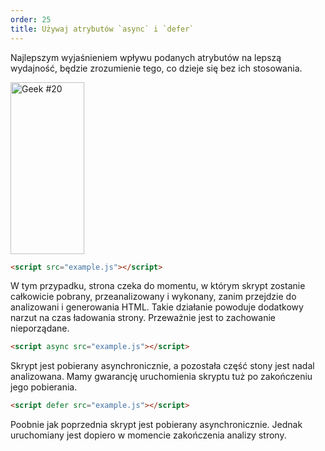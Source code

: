 ```yaml
---
order: 25
title: Używaj atrybutów `async` i `defer`
---
```


Najlepszym wyjaśnieniem wpływu podanych atrybutów na lepszą wydajność, będzie zrozumienie tego, co dzieje się bez ich stosowania.

<div class="img-left">
  <img id="geek-20" class="icos-geek" src="http://browserdiet.com/img/20.png" alt="Geek #20" width="118" height="275" />
</div>

``` html
<script src="example.js"></script>
```

W tym przypadku, strona czeka do momentu, w którym skrypt zostanie całkowicie pobrany, przeanalizowany i wykonany, zanim przejdzie do analizowani i generowania HTML. Takie działanie powoduje dodatkowy narzut na czas ładowania strony. Przeważnie jest to zachowanie nieporządane.

``` html
<script async src="example.js"></script>
```

Skrypt jest pobierany asynchronicznie, a pozostała część stony jest nadal analizowana. Mamy gwarancję uruchomienia skryptu tuż po zakończeniu jego pobierania.

``` html
<script defer src="example.js"></script>
```

Poobnie jak poprzednia skrypt jest pobierany asynchronicznie. Jednak uruchomiany jest dopiero w momencie zakończenia analizy strony.
